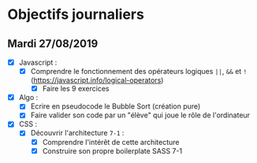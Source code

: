 # Objectifs journaliers

## Mardi 27/08/2019


* [X] Javascript :
  * [X] Comprendre le fonctionnement des opérateurs logiques `||`, `&&` et `!` (https://javascript.info/logical-operators)
    * [X] Faire les 9 exercices

* [X] Algo : 
  * [X] Ecrire en pseudocode le Bubble Sort (création pure)
  * [X] Faire valider son code par un "élève" qui joue le rôle de l'ordinateur

* [X] CSS : 
  * [X] Découvrir l'architecture `7-1` :
    * [X] Comprendre l'intérêt de cette architecture
    * [X] Construire son propre boilerplate SASS 7-1
